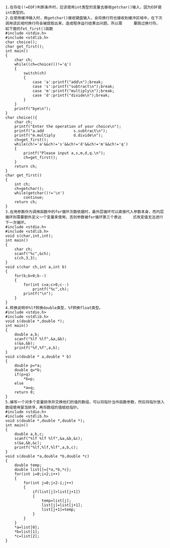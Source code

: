     1.在存在(!=EOF)判断条件时，应该使用int类型的变量去接收getchar()输入，因为EOF是int类型的。  
    2.在使用缓冲输入时，用getchar()接收键盘输入，会将换行符也接收到缓冲区域中，在下次调用该区域时换行符会被提取出来，造成程序运行结果出问题，所以需     要跳过换行符。  
    如下面的fet_first()函数  
    #include <stdio.h>  
    #include <stdlib.h>  
    char choice();  
    char get_first();  
    int main()  
    {  
        char ch;  
        while((ch=choice())!='q')  
        {  
            switch(ch)  
            {  
                case 'a':printf("add\n");break;  
                case 's':printf("subtract\n");break;  
                case 'm':printf("multiply\n");break;  
                case 'd':printf("divide\n");break;  
            }     
        }  
        printf("bye\n");  
    }  
    char choice(){  
        char ch;  
        printf("Enter the operation of your choice\n");  
        printf("a.add             s.subtract\n");  
        printf("m.multiply        d.divide\n");  
        ch=get_first();  
        while(ch!='a'&&ch!='s'&&ch!='d'&&ch!='m'&&ch!='q')  
        {  
            printf("Please input a,s,m,d,q.\n");  
            ch=get_first();  
        }  
        return ch;  
    }  
    char get_first()  
    {  
        int ch;  
        ch=getchar();  
        while(getchar()!='\n')  
            continue;  
        return ch;  
    }  
    3.在用参数作为调用函数中的for循环次数依据时，最外层循环可以直接代入参数本身，而内层循环则需要额外定义一个变量来使用，否则参数被for循环第三个表达     式改变值无法进行下一次循环。  
    #include <stdio.h>  
    #include <stdlib.h>  
    void s(char,int,int);  
    int main()  
    {  
        char ch;  
        scanf("%c",&ch);  
        s(ch,3,3);  
    }  
    void s(char ch,int a,int b)  
    {  
        for(b;b>0;b--)  
        {  
            for(int c=a;c>0;c--)  
                printf("%c",ch);  
            printf("\n");  
        }  
    }   
    4.转换说明中%lf转换double类型，%f转换float类型。  
    #include <stdio.h>  
    #include <stdlib.h>  
    void s(double *,double *);  
    int main()  
    {  
        double a,b;  
        scanf("%lf %lf",&a,&b);  
        s(&a,&b);  
        printf("%f,%f",a,b);  
    }  
    void s(double * a,double * b)  
    {  
        double p=*a;  
        double q=*b;  
        if(p>q)  
            *b=p;  
        else  
            *a=q;  
        return 0;  
    }  
    5.编写一个对多个变量排序并交换他们的值的数组，可以将指针当作函数参数，然后将指针放入数组使用冒泡排序，再将数组的值赋给指针。  
    #include <stdio.h>  
    #include <stdlib.h>  
    void s(double *,double *,double *);  
    int main()  
    {  
        double a,b,c;  
        scanf("%lf %lf %lf",&a,&b,&c);  
        s(&a,&b,&c);  
        printf("%lf,%lf,%lf",a,b,c);  
    }  
    void s(double *a,double *b,double *c)  
    {  
        double temp;  
        double list[]={*a,*b,*c};  
        for(int i=0;i<2;i++)  
        {  
            for(int j=0;j<2-i;j++)  
            {  
                if(list[j]>list[j+1]) 
                {  
                    temp=list[j];  
                    list[j]=list[j+1];  
                    list[j+1]=temp;  
                }  
            }  
        }  
        *a=list[0];  
        *b=list[1];  
        *c=list[2];  
    }  
